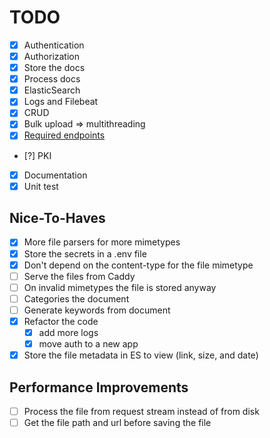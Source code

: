 # TODO

- [x] Authentication
- [x] Authorization
- [x] Store the docs
- [x] Process docs
- [x] ElasticSearch
- [x] Logs and Filebeat
- [x] CRUD
- [x] Bulk upload => multithreading
- [x] [Required endpoints](TASK.md#external-api-documentation)
- [?] PKI
- [x] Documentation
- [x] Unit test

## Nice-To-Haves

- [x] More file parsers for more mimetypes
- [x] Store the secrets in a .env file
- [x] Don't depend on the content-type for the file mimetype
- [ ] Serve the files from Caddy
- [ ] On invalid mimetypes the file is stored anyway
- [ ] Categories the document
- [ ] Generate keywords from document
- [x] Refactor the code
  - [x] add more logs
  - [x] move auth to a new app
- [x] Store the file metadata in ES to view (link, size, and date)

## Performance Improvements

- [ ] Process the file from request stream instead of from disk
- [ ] Get the file path and url before saving the file
